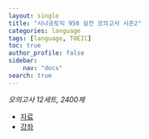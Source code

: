 ```yaml
---
layout: single
title: "시나공토익 950 실전 모의고사 시즌2"
categories: language
tags: [language, TOEIC]
toc: true
author_profile: false
sidebar:
    nav: "docs"
search: true
---
```


*모의고사 12세트, 2400제*

- [자료](https://www.gilbut.co.kr/book/view?bookcode=BN002621#bookData)
- [강좌](https://www.gilbut.co.kr/myvod/index)